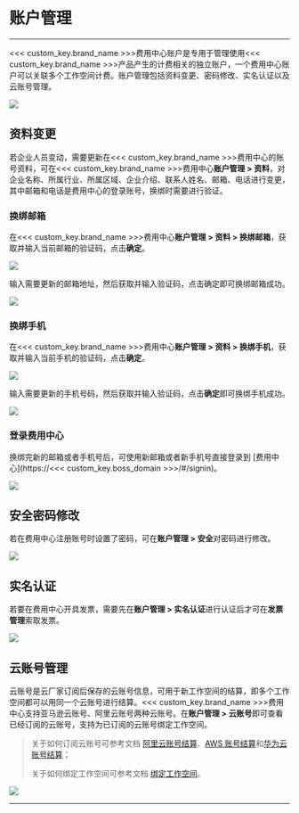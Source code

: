 # 账户管理
---

<<< custom_key.brand_name >>>费用中心账户是专用于管理使用<<< custom_key.brand_name >>>产品产生的计费相关的独立账户，一个费用中心账户可以关联多个工作空间计费。账户管理包括资料变更、密码修改、实名认证以及云账号管理。

![](img/7.account_1.png)


## 资料变更

若企业人员变动，需要更新在<<< custom_key.brand_name >>>费用中心的账号资料，可在<<< custom_key.brand_name >>>费用中心**账户管理 > 资料**，对企业名称、所属行业、所属区域、企业介绍、联系人姓名、邮箱、电话进行变更，其中邮箱和电话是费用中心的登录账号，换绑时需要进行验证。

### 换绑邮箱

在<<< custom_key.brand_name >>>费用中心**账户管理 > 资料 > 换绑邮箱**，获取并输入当前邮箱的验证码，点击**确定**。

![](img/7.account_2.png)

输入需要更新的邮箱地址，然后获取并输入验证码，点击确定即可换绑邮箱成功。

![](img/7.account_3.png)


### 换绑手机

在<<< custom_key.brand_name >>>费用中心**账户管理 > 资料 > 换绑手机**，获取并输入当前手机的验证码，点击**确定**。

![](img/7.account_4.png)



输入需要更新的手机号码，然后获取并输入验证码，点击**确定**即可换绑手机成功。



![](img/7.account_5.png)


### 登录费用中心

换绑完新的邮箱或者手机号后，可使用新邮箱或者新手机号直接登录到 [费用中心](https://<<< custom_key.boss_domain >>>/#/signin)。

![](img/7.account_6.png)


## 安全密码修改

若在费用中心注册账号时设置了密码，可在**账户管理 > 安全**对密码进行修改。

![](img/7.account_7.png)

## 实名认证

若要在费用中心开具发票，需要先在**账户管理 > 实名认证**进行认证后才可在**发票管理**索取发票。

![](img/7.account_8.png)


## 云账号管理

云账号是云厂家订阅后保存的云账号信息，可用于新工作空间的结算，即多个工作空间都可以用同一个云账号进行结算。<<< custom_key.brand_name >>>费用中心支持亚马逊云账号、阿里云账号两种云账号。在**账户管理 > 云账号**即可查看已经订阅的云账号，支持为已订阅的云账号绑定工作空间。

> 关于如何订阅云账号可参考文档 [阿里云账号结算](../../billing/billing-account/aliyun-account.md)、[AWS 账号结算](../../billing/billing-account/aws-account.md)和[华为云账号结算](../../billing/billing-account/huaweicloud-account.md)； 
>  
> 关于如何绑定工作空间可参考文档 [绑定工作空间](../../billing/cost-center/workspace-management.md)。

![](img/15.aws_5.png)


---

